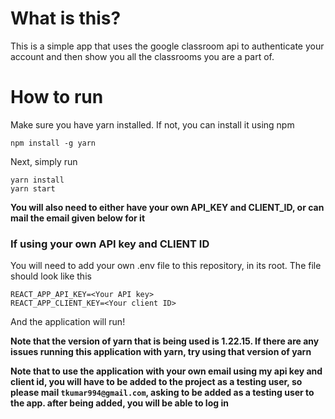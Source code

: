 # What is this?

This is a simple app that uses the google classroom api to authenticate your account and then show you all the classrooms you are a part of.

# How to run

Make sure you have yarn installed. If not, you can install it using npm

```shell
npm install -g yarn
```

Next, simply run

```shell
yarn install
yarn start
```
**You will also need to either have your own API_KEY and CLIENT_ID, or can mail the email given below for it**


### If using your own API key and CLIENT ID
You will need to add your own .env file to this repository, in its root. The file should look like this
```
REACT_APP_API_KEY=<Your API key>
REACT_APP_CLIENT_KEY=<Your client ID>

```


And the application will run!

**Note that the version of yarn that is being used is 1.22.15. If there are any issues running this application with yarn, try using that version of yarn**


**Note that to use the application with your own email using my api key and client id, you will have to be added to the project as a testing user, so please mail `tkumar994@gmail.com`, asking to be added as a testing user to the app. after being added, you will be able to log in**
